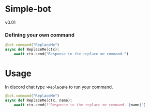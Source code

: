 # Simple-bot
v0.01
### Defining your own command


```python
@bot.command("ReplaceMe")
async def ReplaceMe(ctx):
    await ctx.send("Response to the replace me command.")
```
# Usage
In discord chat type `>ReplaceMe` to run your command.


```python
@bot.command("ReplaceMe")
async def ReplaceMe(ctx, name):
    await ctx.send(f"Response to the replace me command. {name}")
```
